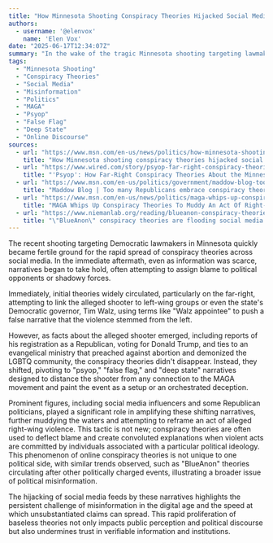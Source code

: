 ```yaml
---
title: "How Minnesota Shooting Conspiracy Theories Hijacked Social Media Feeds"
authors:
  - username: '@elenvox'
    name: 'Elen Vox'
date: "2025-06-17T12:34:07Z"
summary: "In the wake of the tragic Minnesota shooting targeting lawmakers, social media platforms were rapidly flooded with baseless conspiracy theories, illustrating a disturbing trend in online misinformation and its political weaponization."
tags:
  - "Minnesota Shooting"
  - "Conspiracy Theories"
  - "Social Media"
  - "Misinformation"
  - "Politics"
  - "MAGA"
  - "Psyop"
  - "False Flag"
  - "Deep State"
  - "Online Discourse"
sources:
  - url: "https://www.msn.com/en-us/news/politics/how-minnesota-shooting-conspiracy-theories-hijacked-social-media-feeds/ar-AA1GRNOa"
    title: "How Minnesota shooting conspiracy theories hijacked social media feeds"
  - url: "https://www.wired.com/story/psyop-far-right-conspiracy-theories-minnesota-shooting/"
    title: "'Psyop': How Far-Right Conspiracy Theories About the Minnesota Shooting Evolved to Protect MAGA"
  - url: "https://www.msn.com/en-us/politics/government/maddow-blog-too-many-republicans-embrace-conspiracy-theories-and-misinfo-after-minnesota-shootings/ar-AA1GObpV"
    title: "Maddow Blog | Too many Republicans embrace conspiracy theories and misinfo after Minnesota shootings"
  - url: "https://www.msn.com/en-us/news/politics/maga-whips-up-conspiracy-theories-to-muddy-an-act-of-right-wing-violence/ar-AA1GPZHa"
    title: "MAGA Whips Up Conspiracy Theories To Muddy An Act Of Right-Wing Violence"
  - url: "https://www.niemanlab.org/reading/blueanon-conspiracy-theories-are-flooding-social-media-after-the-trump-rally-shooting/"
    title: "\"BlueAnon\" conspiracy theories are flooding social media after the Trump rally shooting"
---
```


The recent shooting targeting Democratic lawmakers in Minnesota quickly became fertile ground for the rapid spread of conspiracy theories across social media. In the immediate aftermath, even as information was scarce, narratives began to take hold, often attempting to assign blame to political opponents or shadowy forces.

Immediately, initial theories widely circulated, particularly on the far-right, attempting to link the alleged shooter to left-wing groups or even the state's Democratic governor, Tim Walz, using terms like "Walz appointee" to push a false narrative that the violence stemmed from the left.

However, as facts about the alleged shooter emerged, including reports of his registration as a Republican, voting for Donald Trump, and ties to an evangelical ministry that preached against abortion and demonized the LGBTQ community, the conspiracy theories didn't disappear. Instead, they shifted, pivoting to "psyop," "false flag," and "deep state" narratives designed to distance the shooter from any connection to the MAGA movement and paint the event as a setup or an orchestrated deception.

Prominent figures, including social media influencers and some Republican politicians, played a significant role in amplifying these shifting narratives, further muddying the waters and attempting to reframe an act of alleged right-wing violence. This tactic is not new; conspiracy theories are often used to deflect blame and create convoluted explanations when violent acts are committed by individuals associated with a particular political ideology. This phenomenon of online conspiracy theories is not unique to one political side, with similar trends observed, such as "BlueAnon" theories circulating after other politically charged events, illustrating a broader issue of political misinformation.

The hijacking of social media feeds by these narratives highlights the persistent challenge of misinformation in the digital age and the speed at which unsubstantiated claims can spread. This rapid proliferation of baseless theories not only impacts public perception and political discourse but also undermines trust in verifiable information and institutions.
